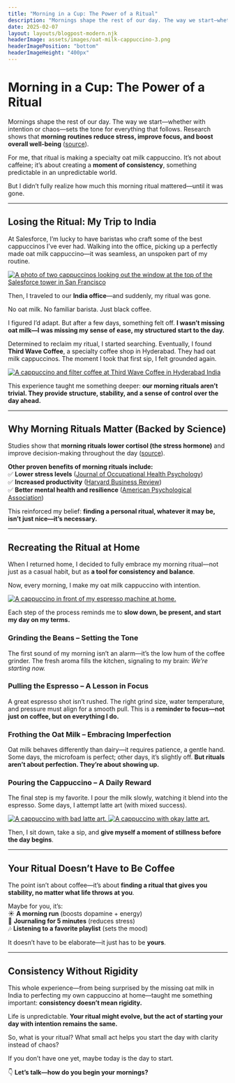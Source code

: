 ```yaml
---
title: "Morning in a Cup: The Power of a Ritual"
description: "Mornings shape the rest of our day. The way we start—whether with intention or chaos—sets the tone for everything that follows. This post explores the science of morning rituals, why they matter, and how finding your own can bring consistency, balance, and focus."
date: 2025-02-07
layout: layouts/blogpost-modern.njk
headerImage: assets/images/oat-milk-cappuccino-3.png
headerImagePosition: "bottom"
headerImageHeight: "400px"
---
```


# **Morning in a Cup: The Power of a Ritual**  

Mornings shape the rest of our day. The way we start—whether with intention or chaos—sets the tone for everything that follows. Research shows that **morning routines reduce stress, improve focus, and boost overall well-being** ([source](https://www.psychologytoday.com/us/blog/fulfillment-any-age/201811/the-science-behind-your-morning-routine)).  

For me, that ritual is making a specialty oat milk cappuccino. It’s not about caffeine; it’s about creating a **moment of consistency**, something predictable in an unpredictable world.  

But I didn’t fully realize how much this morning ritual mattered—until it was gone.  

---  

## **Losing the Ritual: My Trip to India**  

At Salesforce, I’m lucky to have baristas who craft some of the best cappuccinos I’ve ever had. Walking into the office, picking up a perfectly made oat milk cappuccino—it was seamless, an unspoken part of my routine.  

<div class="image-row">
  <a href="{{ baseUrl }}assets/images/oatmilk-cappuccino/salesforce-tower-coffee.jpg" target="_blank" class="image-container">
    <img src="{{ baseUrl }}assets/images/oatmilk-cappuccino/salesforce-tower-coffee.jpg" alt="A photo of two cappuccinos looking out the window at the top of the Salesforce tower in San Francisco" class="inline-image">
  </a>
</div> 

Then, I traveled to our **India office**—and suddenly, my ritual was gone.  

No oat milk. No familiar barista. Just black coffee.  

I figured I’d adapt. But after a few days, something felt off. **I wasn’t missing oat milk—I was missing my sense of ease, my structured start to the day.**  

Determined to reclaim my ritual, I started searching. Eventually, I found **Third Wave Coffee**, a specialty coffee shop in Hyderabad. They had oat milk cappuccinos. The moment I took that first sip, I felt grounded again.  

<div class="image-row">
  <a href="{{ baseUrl }}assets/images/oatmilk-cappuccino/third-wave.jpg" target="_blank" class="image-container">
    <img src="{{ baseUrl }}assets/images/oatmilk-cappuccino/third-wave.jpg" alt="A cappuccino and filter coffee at Third Wave Coffee in Hyderabad India" class="inline-image">
  </a>
</div>

This experience taught me something deeper: **our morning rituals aren’t trivial. They provide structure, stability, and a sense of control over the day ahead.**  

---  

## **Why Morning Rituals Matter (Backed by Science)**  

Studies show that **morning rituals lower cortisol (the stress hormone)** and improve decision-making throughout the day ([source](https://hbr.org/2018/05/a-morning-routine-can-make-you-happier-and-more-productive)).  

**Other proven benefits of morning rituals include:**  
✅ **Lower stress levels** ([Journal of Occupational Health Psychology](https://psycnet.apa.org/doi/10.1037/ocp0000151))  
✅ **Increased productivity** ([Harvard Business Review](https://hbr.org/2018/05/a-morning-routine-can-make-you-happier-and-more-productive))  
✅ **Better mental health and resilience** ([American Psychological Association](https://www.apa.org/topics/resilience))  

This reinforced my belief: **finding a personal ritual, whatever it may be, isn’t just nice—it’s necessary.**  

---  

## **Recreating the Ritual at Home**  

When I returned home, I decided to fully embrace my morning ritual—not just as a casual habit, but as **a tool for consistency and balance**.  

Now, every morning, I make my oat milk cappuccino with intention.  

<div class="image-row">
  <a href="{{ baseUrl }}assets/images/oatmilk-cappuccino/home-coffee.jpg" target="_blank" class="image-container">
    <img src="{{ baseUrl }}assets/images/oatmilk-cappuccino/home-coffee.jpg" alt="A cappuccino in front of my espresso machine at home." class="inline-image">
  </a>
</div> 

Each step of the process reminds me to **slow down, be present, and start my day on my terms.**  

### **Grinding the Beans – Setting the Tone**  
The first sound of my morning isn’t an alarm—it’s the low hum of the coffee grinder. The fresh aroma fills the kitchen, signaling to my brain: *We’re starting now.*  

### **Pulling the Espresso – A Lesson in Focus**  
A great espresso shot isn’t rushed. The right grind size, water temperature, and pressure must align for a smooth pull. This is a **reminder to focus—not just on coffee, but on everything I do.**  

### **Frothing the Oat Milk – Embracing Imperfection**  
Oat milk behaves differently than dairy—it requires patience, a gentle hand. Some days, the microfoam is perfect; other days, it’s slightly off. **But rituals aren’t about perfection. They’re about showing up.**  

### **Pouring the Cappuccino – A Daily Reward**  
The final step is my favorite. I pour the milk slowly, watching it blend into the espresso. Some days, I attempt latte art (with mixed success).  

<div class="image-row">
  <a href="{{ baseUrl }}assets/images/oatmilk-cappuccino/attempt-1.jpg" target="_blank" class="image-container">
    <img src="{{ baseUrl }}assets/images/oatmilk-cappuccino/attempt-1.jpg" alt="A cappuccino with bad latte art." class="inline-image">
  </a>
  <a href="{{ baseUrl }}assets/images/oatmilk-cappuccino/attempt-2.jpg" target="_blank" class="image-container">
    <img src="{{ baseUrl }}assets/images/oatmilk-cappuccino/attempt-2.jpg" alt="A cappuccino with okay latte art." class="inline-image">
  </a>
</div> 

Then, I sit down, take a sip, and **give myself a moment of stillness before the day begins**.  

---  

## **Your Ritual Doesn’t Have to Be Coffee**  

The point isn’t about coffee—it’s about **finding a ritual that gives you stability, no matter what life throws at you**.  

Maybe for you, it’s:  
☀️ **A morning run** (boosts dopamine + energy)  
📖 **Journaling for 5 minutes** (reduces stress)  
🎶 **Listening to a favorite playlist** (sets the mood)  

It doesn’t have to be elaborate—it just has to be **yours**.  

---  

## **Consistency Without Rigidity**  

This whole experience—from being surprised by the missing oat milk in India to perfecting my own cappuccino at home—taught me something important: **consistency doesn’t mean rigidity.**  

Life is unpredictable. **Your ritual might evolve, but the act of starting your day with intention remains the same.**  

So, what is your ritual? What small act helps you start the day with clarity instead of chaos?  

If you don’t have one yet, maybe today is the day to start.  

👇 **Let’s talk—how do you begin your mornings?**  
